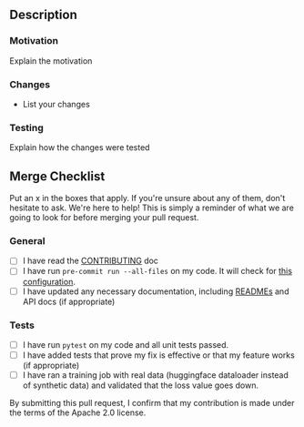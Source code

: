 ## Description

### Motivation
Explain the motivation

### Changes
* List your changes

### Testing
Explain how the changes were tested

## Merge Checklist
Put an x in the boxes that apply. If you're unsure about any of them, don't hesitate to ask. We're here to help! This is simply a reminder of what we are going to look for before merging your pull request.

### General
 - [ ] I have read the [CONTRIBUTING](https://github.com/aws/private-sagemaker-training-adapter-for-nemo-staging/blob/main/CONTRIBUTING.md) doc
 - [ ] I have run `pre-commit run --all-files` on my code. It will check for [this configuration](https://github.com/aws/private-sagemaker-training-adapter-for-nemo-staging/blob/main/.pre-commit-config.yaml).
 - [ ] I have updated any necessary documentation, including [READMEs](https://github.com/aws/private-sagemaker-training-adapter-for-nemo-staging/blob/main/README.md) and API docs (if appropriate)

### Tests
 - [ ] I have run `pytest` on my code and all unit tests passed.
 - [ ] I have added tests that prove my fix is effective or that my feature works (if appropriate)
 - [ ] I have ran a training job with real data (huggingface dataloader instead of synthetic data) and validated that the loss value goes down.

By submitting this pull request, I confirm that my contribution is made under the terms of the Apache 2.0 license.
